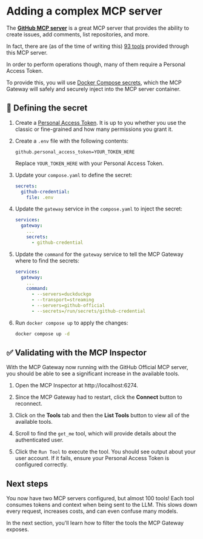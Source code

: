 # Adding a complex MCP server

The **[GitHub MCP server](https://hub.docker.com/mcp/server/github-official/overview)** is a great MCP server that provides the ability to create issues, add comments, list repositories, and more.

In fact, there are (as of the time of writing this) [93 tools](https://hub.docker.com/mcp/server/github-official/tools) provided through this MCP server.

In order to perform operations though, many of them require a Personal Access Token.

To provide this, you will use [Docker Compose secrets](https://docs.docker.com/compose/how-tos/use-secrets/), which the MCP Gateway will safely and securely inject into the MCP server container.


## 🔐 Defining the secret

1. Create a [Personal Access Token](https://docs.github.com/en/authentication/keeping-your-account-and-data-secure/managing-your-personal-access-tokens). It is up to you whether you use the classic or fine-grained and how many permissions you grant it.

2. Create a `.env` file with the following contents:

    ```dotenv save-as=.env
    github.personal_access_token=YOUR_TOKEN_HERE
    ```

    Replace `YOUR_TOKEN_HERE` with your Personal Access Token.

2. Update your `compose.yaml` to define the secret:

    ```yaml
    secrets:
      github-credential:
        file: .env
    ```

3. Update the `gateway` service in the `compose.yaml` to inject the secret:

    ```yaml
    services:
      gateway:
        ...
        secrets:
          - github-credential
    ```

4. Update the `command` for the `gateway` service to tell the MCP Gateway where to find the secrets:

    ```yaml
    services:
      gateway:
        ...
        command:
          - --servers=duckduckgo
          - --transport=streaming
          - --servers=github-official
          - --secrets=/run/secrets/github-credential
    ```

5. Run `docker compose up` to apply the changes:

    ```bash terminal-id=compose2
    docker compose up -d
    ```



## ✅ Validating with the MCP Inspector

With the MCP Gateway now running with the GitHub Official MCP server, you should be able to see a significant increase in the available tools.

1. Open the MCP Inspector at http://localhost:6274.

2. Since the MCP Gateway had to restart, click the **Connect** button to reconnect.

3. Click on the **Tools** tab and then the **List Tools** button to view all of the available tools.

4. Scroll to find the `get_me` tool, which will provide details about the authenticated user. 

5. Click the `Run Tool` to execute the tool. You should see output about your user account. If it fails, ensure your Personal Access Token is configured correctly.



## Next steps

You now have two MCP servers configured, but almost 100 tools! Each tool consumes tokens and context when being sent to the LLM. This slows down every request, increases costs, and can even confuse many models.

In the next section, you'll learn how to filter the tools the MCP Gateway exposes.
